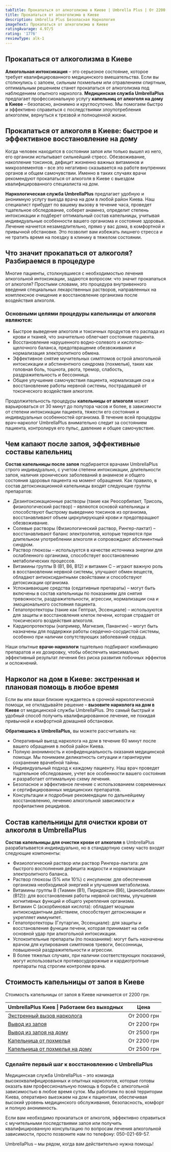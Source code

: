 ```yaml
---
tabTitle: Прокапаться от алкоголизма в Киеве | Umbrella Plus | От 2200 грн
title: Прокапаться от алкоголизма в Киеве
description: Umbrella Plus Безопасная Наркология
imageText: Прокапаться от алкоголизма в Киеве
ratingAvarage: 4.97/5
rating: '1776'
reviewType: alk-1
---
```


## Прокапаться от алкоголизма в Киеве

**Алкогольная интоксикация** – это серьезное состояние, которое требует квалифицированного медицинского вмешательства. Если вы столкнулись с запоем, сильным похмельем или отравлением спиртным, оптимальным решением станет прокапаться от алкоголизма под наблюдением опытного нарколога. **Медицинская служба UmbrellaPlus** предлагает профессиональную услугу **капельниц от алкоголя на дому в Киеве** – безопасно, анонимно и круглосуточно. Мы помогаем быстро и эффективно справиться с последствиями злоупотребления алкоголем, вернуться к трезвой и полноценной жизни.

## Прокапаться от алкоголя в Киеве: быстрое и эффективное восстановление на дому

Когда человек находится в состоянии запоя или только вышел из него, его организм испытывает сильнейший стресс. Обезвоживание, накопление токсинов, дефицит жизненно важных витаминов и микроэлементов – все это негативно сказывается на работе внутренних органов и общем самочувствии. Именно в таких случаях врачи рекомендуют прокапаться от алкоголя в Киеве с выездом квалифицированного специалиста на дом.

**Наркологическая служба UmbrellaPlus** предлагает удобную и анонимную услугу выезда врача на дом в любой район Киева. Наш специалист прибудет по вашему вызову в течение часа, проведет тщательное обследование, соберет анамнез, определит степень интоксикации и подберет оптимальный состав капельницы, учитывая индивидуальные особенности вашего организма и состояние здоровья. Лечение начнется незамедлительно, прямо у вас дома, в комфортной и привычной обстановке. Это позволит вам избежать лишнего стресса и не тратить время на поездку в клинику в тяжелом состоянии.

## Что значит прокапаться от алкоголя? Разбираемся в процедуре

Многие пациенты, столкнувшиеся с необходимостью лечения алкогольной интоксикации, задаются вопросом: что значит прокапаться от алкоголя? Простыми словами, это процедура внутривенного введения специальных лекарственных растворов, направленных на комплексное очищение и восстановление организма после воздействия алкоголя.

### Основными целями процедуры капельницы от алкоголя являются:

* Быстрое выведение алкоголя и токсичных продуктов его распада из крови и тканей, что значительно облегчает состояние пациента.
* Восстановление нарушенного водно-солевого и кислотно-щелочного баланса, предотвращение обезвоживания и нормализация электролитного обмена.
* Эффективное снятие мучительных симптомов острой алкогольной интоксикации и абстинентного синдрома (похмелья), таких как головная боль, тошнота, рвота, тремор, слабость, раздражительность и бессонница.
* Общее улучшение самочувствия пациента, нормализация сна и восстановление работы нервной системы, пострадавшей от токсического воздействия алкоголя.

Продолжительность процедуры **капельницы от алкоголя** может варьироваться от 30 минут до полутора часов и более, в зависимости от степени интоксикации пациента, тяжести его состояния и индивидуальных особенностей организма. В течение всей процедуры врач-нарколог UmbrellaPlus внимательно следит за состоянием пациента, контролируя его пульс, давление и общее самочувствие.

## Чем капают после запоя, эффективные составы капельниц

**Состав капельницы после запоя** подбирается врачами UmbrellaPlus строго индивидуально, с учетом степени интоксикации, длительности запоя, наличия хронических заболеваний в анамнезе и общего состояния здоровья пациента на момент обращения. Как правило, в состав детоксикационной капельницы входят следующие группы препаратов:

* Дезинтоксикационные растворы (такие как Реосорбилакт, Трисоль, физиологический раствор) – являются основой капельницы и способствуют быстрому выведению токсинов из организма, восстанавливают объем циркулирующей крови и предотвращают обезвоживание.
* Солевые растворы (Физиологический раствор, Рингер-лактат) – восстанавливают баланс электролитов, которые теряются при длительном употреблении алкоголя и сопровождают абстинентный синдром.
* Раствор глюкозы – используется в качестве источника энергии для ослабленного организма, способствует восстановлению метаболических процессов.
* Витамины группы B (B1, B6, B12) и витамин C – играют важную роль в восстановлении нервной системы, улучшают обмен веществ, обладают антиоксидантными свойствами и способствуют детоксикации организма.
* Успокаивающие средства (седативные препараты) – могут быть включены в состав капельницы по показаниям для снятия тревожности, раздражительности, агрессии, нормализации сна и эмоционального состояния пациента.
* Гепатопротекторы (такие как Гептрал, Эссенциале) – используются для защиты и восстановления клеток печени, которая страдает от токсического воздействия алкоголя.
* Кардиопротекторы (например, Магнезия, Панангин) – могут быть назначены для поддержки работы сердечно-сосудистой системы, особенно при наличии сопутствующих заболеваний сердца.

Наши опытные **врачи-наркологи** тщательно подбирают комбинацию препаратов и их дозировку, чтобы обеспечить максимально эффективный результат лечения без риска развития побочных эффектов и осложнений.

## Нарколог на дом в Киеве: экстренная и плановая помощь в любое время

Если вы или ваши близкие нуждаетесь в срочной наркологической помощи, не откладывайте решение – **вызовите нарколога на дом в Киеве** от медицинской службы UmbrellaPlus. Это самый быстрый и удобный способ получить квалифицированное лечение, не покидая привычной и комфортной домашней обстановки.

**Обратившись в UmbrellaPlus,** вы можете рассчитывать на:

* Оперативный выезд нарколога на дом в течение 60 минут после вашего обращения в любой район Киева.
* Полную анонимность и конфиденциальность оказания медицинской помощи. Мы понимаем деликатность ситуации и гарантируем сохранение врачебной тайны.
* Индивидуальный подход к каждому пациенту. Наш врач проведет тщательное обследование, учтет все особенности вашего состояния и разработает оптимальную схему лечения.
* Безопасное и эффективное лечение с использованием современных и сертифицированных медицинских препаратов.
* Консультации и подробные рекомендации по дальнейшему восстановлению, лечению алкогольной зависимости и профилактике рецидивов.

## Состав капельницы для очистки крови от алкоголя в UmbrellaPlus

**Состав капельницы для очистки крови от алкоголя** в UmbrellaPlus разрабатывается индивидуально, но в стандартную схему часто входят следующие компоненты:

* Физиологический раствор или раствор Рингера-лактата: для быстрого восполнения дефицита жидкости и нормализации электролитного баланса.
* Раствор глюкозы (5% или 10%) с инсулином: для обеспечения организма необходимой энергией и улучшения метаболизма.
* Витамины группы B (Тиамин (B1), Пиридоксин (B6), Цианокобаламин (B12)): для восстановления работы нервной системы, улучшения когнитивных функций и общего укрепления организма.
* Витамин C (аскорбиновая кислота): обладает мощным антиоксидантным действием, способствует детоксикации и укрепляет иммунитет.
* Гепатопротекторы (Глутаргин, Эссенциале): для защиты и восстановления функции печени, которая принимает на себя основной удар при алкогольной интоксикации.
* Успокоительные препараты (по показаниям): могут быть назначены врачом для купирования симптомов тревоги, бессонницы, повышенной раздражительности и агрессии.
* В более тяжелых случаях, при наличии соответствующих показаний, могут использоваться противосудорожные и кардиотропные препараты под строгим контролем врача.

## Стоимость капельницы от запоя в Киеве

Стоимость капельницы от запоя в Киеве начинается от 2200 грн.

| UmbrellaPlus Киев \| Работаем без выходных                                                              | Цена        |
| ------------------------------------------------------------------------------------------------------- | ----------- |
| [Экстренный вызов нарколога](https://umbrella-plus.com.ua/blog/narcolog-na-dom-kiev/)                   | От 2000 грн |
| [Вывод из запоя](https://umbrella-plus.com.ua/kiev/vivod-iz-zapoia-kiev/)                               | От 2200 грн |
| [Вывод из запоя на дому](https://umbrella-plus.com.ua/kiev/vivod-iz-zapoia-na-domy-kiev/)               | От 2500 грн |
| [Капельница от похмелья](https://umbrella-plus.com.ua/kiev/kapelnica_ot_alkogola_kiev/)                 | От 2200 грн |
| [Капельница от похмелья на дому](https://umbrella-plus.com.ua/kiev/kapelnica_ot_alkogola_na_domy_kiev/) | От 2500 грн |

### Сделайте первый шаг к восстановлению с UmbrellaPlus

Медицинская служба UmbrellaPlus – это команда высококвалифицированных и опытных наркологов, которые готовы оказать вам профессиональную помощь в борьбе с алкогольной зависимостью в любое время суток. Мы работаем по всей территории Киева, оперативно выезжаем на дом к пациентам, обеспечивая высокий уровень медицинского обслуживания, безопасность, комфорт и полную анонимность.

Если вам необходимо прокапаться от алкоголя, эффективно справиться с мучительными последствиями запоя или получить квалифицированную консультацию по вопросам лечения алкогольной зависимости, просто позвоните нам по телефону: 050-021-69-57.

UmbrellaPlus – мы рядом, когда вам действительно нужна помощь!
